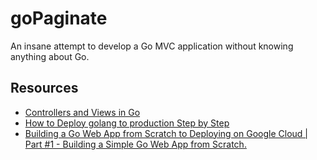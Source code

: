 # goPaginate

An insane attempt to develop a Go MVC application without knowing anything about Go.

## Resources

- [Controllers and Views in Go](https://www.calhoun.io/controllers-and-views)
- [How to Deploy golang to production Step by Step](https://kenyaappexperts.com/blog/how-to-deploy-golang-to-production-step-by-step/)
- [Building a Go Web App from Scratch to Deploying on Google Cloud | Part #1 - Building a Simple Go Web App from Scratch.](https://medium.com/google-cloud/building-a-go-web-app-from-scratch-to-deploying-on-google-cloud-part-1-building-a-simple-go-aee452a2e654)